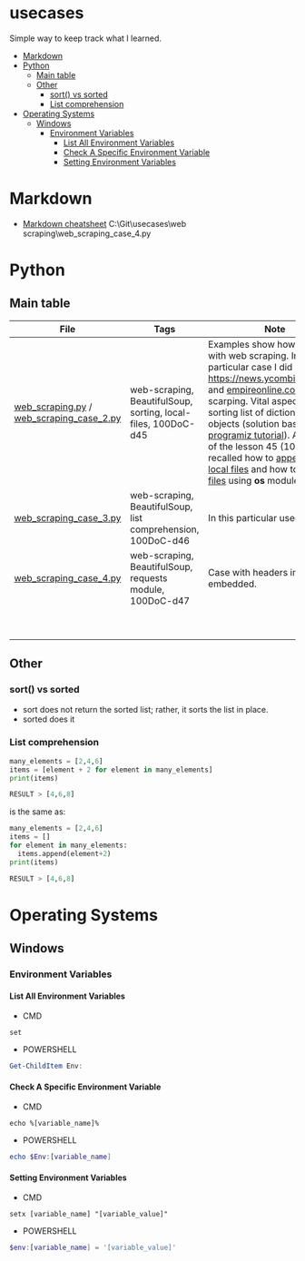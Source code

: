 # usecases <!-- omit in toc -->
Simple way to keep track what I learned.

- [Markdown](#markdown)
- [Python](#python)
  - [Main table](#main-table)
  - [Other](#other)
    - [sort() vs sorted](#sort-vs-sorted)
    - [List comprehension](#list-comprehension)
- [Operating Systems](#operating-systems)
  - [Windows](#windows)
    - [Environment Variables](#environment-variables)
      - [List All Environment Variables](#list-all-environment-variables)
      - [Check A Specific Environment Variable](#check-a-specific-environment-variable)
      - [Setting Environment Variables](#setting-environment-variables)



# Markdown
+ [Markdown cheatsheet](https://www.w3schools.io/file/markdown-cheatsheet/)
C:\Git\usecases\web scraping\web_scraping_case_4.py

# Python



## Main table
| File | Tags | Note |
|---|---|---|
| [web_scraping.py](https://github.com/catpersec/usecases/blob/main/web%20scraping/web_scraping.py) / [web_scraping_case_2.py](https://github.com/catpersec/usecases/blob/main/web%20scraping/web_scraping_case_2.py) | web-scraping, BeautifulSoup, sorting, local-files, 100DoC-d45 | Examples show how to deal with web scraping. In this particular case I did https://news.ycombinator.com/ and [empireonline.com](https://web.archive.org/web/20200518073855/https://www.empireonline.com/movies/features/best-movies-2/) scarping. Vital aspect was sorting list of dictionary objects (solution based on [programiz tutorial](https://www.programiz.com/python-programming/methods/list/sort)). At the end of the lesson 45 (100DoC) I recalled how to [append text in local files](https://codeigo.com/python/append-text-to-a-file) and how to [remove files](https://www.w3schools.com/python/python_file_remove.asp) using **os** module. |
| [web_scraping_case_3.py](https://github.com/catpersec/usecases/blob/main/web%20scraping/web_scraping_case_3.py) | web-scraping, BeautifulSoup, list comprehension, 100DoC-d46 | In this particular usecase  |
| [web_scraping_case_4.py](https://github.com/catpersec/usecases/blob/main/web%20scraping/web_scraping_case_4.py) | web-scraping, BeautifulSoup, requests module, 100DoC-d47 | Case with headers in request embedded. |
|  |  |  |
|  |  |  |
|  |  |  |
|  |  |  |
|  |  |  |
|  |  |  |
|  |  |  |
|  |  |  |
|  |  |  |

## Other

### sort() vs sorted
+ sort does not return the sorted list; rather, it sorts the list in place.
+ sorted does it

### List comprehension
```python
many_elements = [2,4,6]
items = [element + 2 for element in many_elements]
print(items)

RESULT > [4,6,8]
```

is the same as:

```python
many_elements = [2,4,6]
items = []
for element in many_elements:
  items.append(element+2)
print(items)

RESULT > [4,6,8]
```



# Operating Systems

## Windows

### Environment Variables

#### List All Environment Variables
+ CMD
```console
set
```
+ POWERSHELL
```powershell
Get-ChildItem Env:
```

#### Check A Specific Environment Variable
+ CMD
```console
echo %[variable_name]%
```
+ POWERSHELL
```powershell
echo $Env:[variable_name]
```

#### Setting Environment Variables
+ CMD
```console
setx [variable_name] "[variable_value]"
```
+ POWERSHELL
```powershell
$env:[variable_name] = '[variable_value]'
```